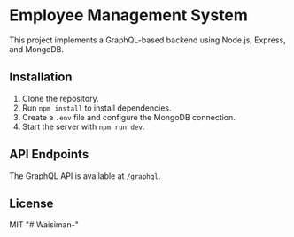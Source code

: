 # Employee Management System

This project implements a GraphQL-based backend using Node.js, Express, and MongoDB.

## Installation

1. Clone the repository.
2. Run `npm install` to install dependencies.
3. Create a `.env` file and configure the MongoDB connection.
4. Start the server with `npm run dev`.

## API Endpoints

The GraphQL API is available at `/graphql`.

## License

MIT
"# Waisiman-" 
